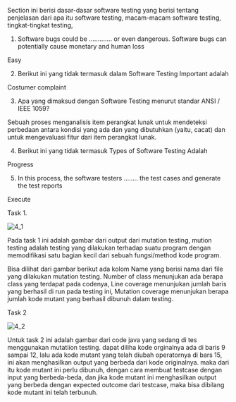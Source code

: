 Section ini berisi dasar-dasar software testing yang berisi tentang penjelasan dari apa itu software testing, macam-macam software testing, tingkat-tingkat testing,


1. Software bugs could be ............. or even dangerous. Software bugs can potentially cause monetary and human loss

Easy

2. Berikut ini yang tidak termasuk dalam Software Testing Important adalah

Costumer complaint

3. Apa yang dimaksud dengan Software Testing menurut standar ANSI / IEEE 1059? 

Sebuah proses menganalisis item perangkat lunak untuk mendeteksi perbedaan antara kondisi yang ada dan yang dibutuhkan (yaitu, cacat) dan untuk mengevaluasi fitur dari item perangkat lunak.

4. Berikut ini yang tidak termasuk Types of Software Testing Adalah

Progress

5. In this process, the software testers ........ the test cases and generate the test reports

Execute




Task 1.

![4_1](https://user-images.githubusercontent.com/87752242/155492243-82c20c3e-0e32-467c-af19-4cf91dcccb7d.PNG)

Pada task 1 ini adalah gambar dari output dari mutation testing, mution testing adalah testing yang dilakukan terhadap suatu program dengan memodifikasi satu bagian kecil dari sebuah fungsi/method kode program.

Bisa dilihat dari gambar berikut ada kolom Name yang berisi nama dari file yang dilakukan mutation testing. Number of class menunjukan ada berapa class yang terdapat pada codenya, Line coverage menunjukan jumlah baris yang berhasil di run pada testing ini, Mutation coverage menunjukan berapa jumlah kode mutant yang berhasil dibunuh dalam testing. 




Task 2

![4_2](https://user-images.githubusercontent.com/87752242/155493640-255e03b5-3248-4c2f-b383-c41c7f2f6338.PNG)


Untuk task 2 ini adalah gambar dari code java yang sedang di tes menggunakan mutatiion testing. dapat diliha kode orginalnya ada di baris 9 sampai 12, lalu ada kode mutant yang telah diubah operatornya di bars 15, ini akan menghasilkan output yang berbeda dari kode originalnya. maka dari itu kode mutant ini perlu dibunuh, dengan cara membuat testcase dengan input yang berbeda-beda, dan jika kode mutant ini menghasilkan output yang berbeda dengan expected outcome dari testcase, maka bisa dibilang kode mutant ini telah terbunuh.
